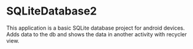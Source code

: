# SQLiteDatabase2

This application is a basic SQLite database project for android devices. Adds data to the db and shows the data in another activity with recycler view.

